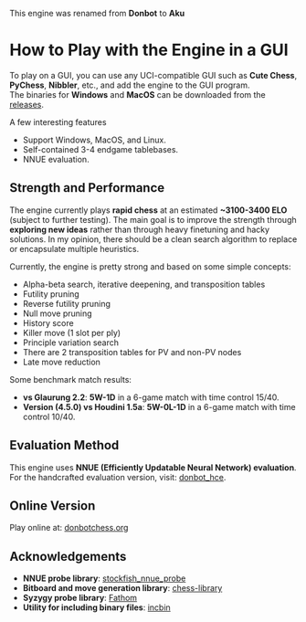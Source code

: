 This engine was renamed from **Donbot** to **Aku**

# How to Play with the Engine in a GUI

To play on a GUI, you can use any UCI-compatible GUI such as **Cute Chess**, **PyChess**, **Nibbler**, etc., and add the engine to the GUI program.  
The binaries for **Windows** and **MacOS** can be downloaded from the [releases](https://github.com/hoavu-cs/donbot-chess-engine/releases/).

A few interesting features
- Support Windows, MacOS, and Linux.
- Self-contained 3-4 endgame tablebases.
- NNUE evaluation.

## Strength and Performance

The engine currently plays **rapid chess** at an estimated **~3100-3400 ELO** (subject to further testing). The main goal is to improve the strength through **exploring new ideas** rather than through heavy finetuning and hacky solutions. In my opinion, there should be a clean search algorithm to replace or encapsulate multiple heuristics. 

Currently, the engine is pretty strong and based on some simple concepts: 

- Alpha-beta search, iterative deepening, and transposition tables
- Futility pruning
- Reverse futility pruning
- Null move pruning
- History score 
- Killer move (1 slot per ply)
- Principle variation search
- There are 2 transposition tables for PV and non-PV nodes
- Late move reduction

Some benchmark match results:

- **vs Glaurung 2.2**: **5W-1D** in a 6-game match with time control 15/40.
- **Version (4.5.0) vs Houdini 1.5a**: **5W-0L-1D** in a 6-game match with time control 10/40.

## Evaluation Method

This engine uses **NNUE (Efficiently Updatable Neural Network) evaluation**.  
For the handcrafted evaluation version, visit: [donbot_hce](https://github.com/hoavu-cs/donbot_hce).

## Online Version

Play online at: [donbotchess.org](https://donbotchess.org/)

## Acknowledgements

- **NNUE probe library**: [stockfish_nnue_probe](https://github.com/VedantJoshi1409/stockfish_nnue_probe)
- **Bitboard and move generation library**: [chess-library](https://github.com/Disservin/chess-library)
- **Syzygy probe library**: [Fathom](https://github.com/jdart1/Fathom)
- **Utility for including binary files**: [incbin](https://github.com/graphitemaster/incbin)
